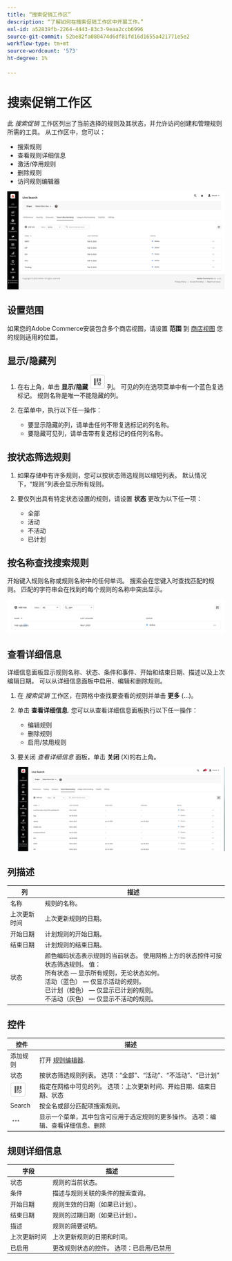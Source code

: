 ```yaml
---
title: “搜索促销工作区”
description: “了解如何在搜索促销工作区中开展工作。”
exl-id: a52839fb-2264-4443-83c3-9eaa2ccb6996
source-git-commit: 52be82fa080474d6df81fd16d1655a421771e5e2
workflow-type: tm+mt
source-wordcount: '573'
ht-degree: 1%

---
```


# 搜索促销工作区

此 *搜索促销* 工作区列出了当前选择的规则及其状态，并允许访问创建和管理规则所需的工具。 从工作区中，您可以：

* 搜索规则
* 查看规则详细信息
* 激活/停用规则
* 删除规则
* 访问规则编辑器

![搜索促销工作区](assets/rules-workspace.png)

## 设置范围

如果您的Adobe Commerce安装包含多个商店视图，请设置 **范围** 到 [商店视图](https://experienceleague.adobe.com/docs/commerce-admin/start/setup/websites-stores-views.html#scope-settings) 您的规则适用的位置。

## 显示/隐藏列

1. 在右上角，单击 **显示/隐藏** ![列选择器](assets/btn-show-hide-columns.png) 列。
可见的列在选项菜单中有一个蓝色复选标记。 规则名称是唯一不能隐藏的列。

1. 在菜单中，执行以下任一操作：

   * 要显示隐藏的列，请单击任何不带复选标记的列名称。
   * 要隐藏可见列，请单击带有复选标记的任何列名称。

## 按状态筛选规则

1. 如果存储中有许多规则，您可以按状态筛选规则以缩短列表。 默认情况下，“规则”列表会显示所有规则。

1. 要仅列出具有特定状态设置的规则，请设置 **状态** 更改为以下任一项：

   * 全部
   * 活动
   * 不活动
   * 已计划

## 按名称查找搜索规则

开始键入规则名称或规则名称中的任何单词。
搜索会在您键入时查找匹配的规则。 匹配的字符串会在找到的每个规则的名称中突出显示。

![规则 — 按名称查找](assets/rules-workspace-search-name.png)

## 查看详细信息

详细信息面板显示规则名称、状态、条件和事件、开始和结束日期、描述以及上次编辑日期。 可以从详细信息面板中启用、编辑和删除规则。

1. 在 *搜索促销* 工作区，在网格中查找要查看的规则并单击 **更多** (...)。
1. 单击 **查看详细信息**.
您可以从查看详细信息面板执行以下任一操作：

   * 编辑规则
   * 删除规则
   * 启用/禁用规则

1. 要关闭 *查看详细信息* 面板，单击 **关闭** (X)的右上角。

   ![规则 — 详细信息](assets/rules-workspace-details.png)

## 列描述

| 列 | 描述 |
|--- |--- |
| 名称 | 规则的名称。 |
| 上次更新时间 | 上次更新规则的日期。 |
| 开始日期 | 计划规则的开始日期。 |
| 结束日期 | 计划规则的结束日期。 |
| 状态 | 颜色编码状态表示规则的当前状态。 使用网格上方的状态控件可按状态筛选规则。 值：<br />所有状态 — 显示所有规则，无论状态如何。<br />活动（蓝色） — 仅显示活动的规则。<br />已计划（橙色） — 仅显示已计划的规则。<br />不活动（灰色） — 仅显示不活动的规则。 |

## 控件

| 控件 | 描述 |
|--- |--- |
| 添加规则 | 打开 [规则编辑器](rules-add.md). |
| 状态 | 按状态筛选规则列表。 选项：“全部”、“活动”、“不活动”、“已计划” |
| ![列选择器](assets/btn-show-hide-columns.png) | 指定在网格中可见的列。 选项：上次更新时间、开始日期、结束日期、状态 |
| Search | 按全名或部分匹配项搜索规则。 |
| ![更多选择器](assets/btn-more.png) | 显示一个菜单，其中包含可应用于选定规则的更多操作。 选项：编辑、查看详细信息、删除 |

## 规则详细信息

| 字段 | 描述 |
|--- |--- |
| 状态 | 规则的当前状态。 |
| 条件 | 描述与规则关联的条件的搜索查询。 |
| 开始日期 | 规则生效的日期（如果已计划）。 |
| 结束日期 | 规则的过期日期（如果已计划）。 |
| 描述 | 规则的简要说明。 |
| 上次更新时间 | 上次更新规则的日期和时间。 |
| 已启用 | 更改规则状态的控件。 选项：已启用/已禁用 |
